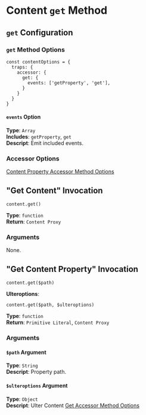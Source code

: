 # Content `get` Method
## `get` Configuration
### `get` Method Options
```
const contentOptions = {
  traps: {
    accessor: {
      get: {
        events: ['getProperty', 'get'],
      }
    }
  }
}
```
#### `events` Option
**Type**: `Array`  
**Includes**: `getProperty`, `get`  
**Descript**: Emit included events.  

### Accessor Options
[Content Property Accessor Method Options](../index.md#path-options)

## "Get Content" Invocation
```
content.get()
```
**Type**: `function`  
**Return**: `Content Proxy`  
### Arguments
None.  

## "Get Content Property" Invocation
```
content.get($path)
```
**Ulteroptions**:  
```
content.get($path, $ulteroptions)
```
**Type**: `function`  
**Return**: `Primitive Literal`, `Content Proxy`
### Arguments
#### `$path` Argument
**Type**: `String`  
**Descript**: Property path. 
#### `$ulteroptions` Argument
**Type**: `Object`  
**Descript**: Ulter Content [Get Accessor Method Options](#get-method-options)